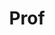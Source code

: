 ---
layout: person
given: Carola-Bibiane
preferred: Carola
family: Schönlieb
department: Department of Applied Mathematics and Theoretical Physics
title: Prof
job_title: Professor of Applied Mathematics
crsid: cbs31
image: /assets/uploads/Schoenlieb_Carola-Bibiane.jpg
webpage: https://www.damtp.cam.ac.uk/research/cia/
biography: Carola-Bibiane Schönlieb is Professor of Applied Mathematics at the University
  of Cambridge. There, she is head of the Cambridge Image Analysis group and co-Director
  of the EPSRC Cambridge Mathematics of Information in Healthcare Hub. Since 2011
  she is a fellow of Jesus College Cambridge and since 2016 a fellow of the Alan Turing
  Institute, London. She also holds the Chair of the Committee for Applications and
  Interdisciplinary Relations (CAIR) of the EMS. Her current research interests focus
  on variational methods, partial differential equations and machine learning for
  image analysis, image processing and inverse imaging problems. She has active interdisciplinary
  collaborations with clinicians, biologists and physicists on biomedical imaging
  topics, chemical engineers and plant scientists on image sensing, as well as collaborations
  with artists and art conservators on digital art restoration.  Her research has
  been acknowledged by scientific prizes, among them the LMS Whitehead Prize 2016,
  the Philip Leverhulme Prize in 2017, the Calderon Prize 2019, a Royal Society Wolfson
  fellowship in 2020, a doctorate honoris causa from the University of Klagenfurt
  in 2022, and by invitations to give plenary lectures at several renowned applied
  mathematics conferences, among them the SIAM conference on Imaging Science in 2014,
  the SIAM conference on Partial Differential Equations in 2015, the SIAM annual meeting
  in 2017, the Applied Inverse Problems Conference in 2019, the FOCM 2020 and the
  GAMM 2021.  Carola graduated from the Institute for Mathematics, University of Salzburg
  (Austria) in 2004. From 2004 to 2005 she held a teaching position in Salzburg. She
  received her PhD degree from the University of Cambridge (UK) in 2009. After one
  year of postdoctoral activity at the University of Göttingen (Germany), she became
  a Lecturer at Cambridge in 2010, promoted to Reader in 2015 and promoted to Professor
  in 2018.
---